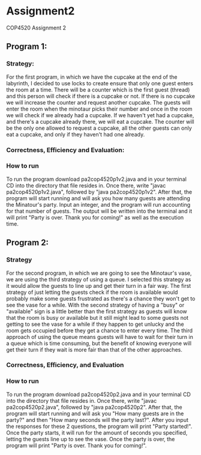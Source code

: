 # Assignment2
COP4520 Assignment 2

## Program 1:

### Strategy:

For the first program, in which we have the cupcake at the end of the labyrinth, I decided to use locks to create ensure that only one guest enters the room at a time. There will be a counter which is the first guest (thread) and this person will check if there is a cupcake or not. If there is no cupcake we will increase the counter and request another cupcake. The guests will enter the room when the minotaur picks their number and once in the room we will check if we already had a cupcake. If we haven't yet had a cupcake, and there's a cupcake already there, we will eat a cupcake. The counter will be the only one allowed to request a cupcake, all the other guests can only eat a cupcake, and only if they haven't had one already.

### Correctness, Efficiency and Evaluation:

### How to run

To run the program download pa2cop4520p1v2.java and in your terminal CD into the directory that file resides in. Once there, write "javac pa2cop4520p1v2.java", followed by "java pa2cop4520p1v2". After that, the program will start running and will ask you how many guests are attending the Minatour's party. Input an integer, and the program will run accounting for that number of guests. The output will be written into the terminal and it will print "Party is over. Thank you for coming!" as well as the execution time. 

## Program 2: 

### Strategy

For the second program, in which we are going to see the Minotaur's vase, we are using the third strategy of using a queue. I selected this strategy as it would allow the guests to line up and get their turn in a fair way. The first strategy of just letting the guests check if the room is available would probably make some guests frustrated as there's a chance they won't get to see the vase for a while. With the second strategy of having a "busy" or "available" sign is a little better than the first strategy as guests will know that the room is busy or available but it still might lead to some guests not getting to see the vase for a while if they happen to get unlucky and the room gets occupied before they get a chance to enter every time. The third approach of using the queue means guests will have to wait for their turn in a queue which is time consuming, but the benefit of knowing everyone will get their turn if they wait is more fair than that of the other approaches. 

### Correctness, Efficiency, and Evaluation

### How to run

To run the program download pa2cop4520p2.java and in your terminal CD into the directory that file resides in. Once there, write "javac pa2cop4520p2.java", followed by "java pa2cop4520p2". After that, the program will start running and will ask you "How many guests are in the party?" and then "How many seconds will the party last?". After you input the responses for these 2 questions, the program will print "Party started!". Once the party starts, it will run for the amount of seconds you specified, letting the guests line up to see the vase. Once the party is over, the program will print "Party is over. Thank you for coming!".


